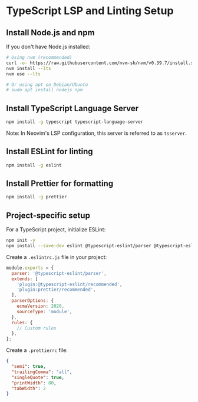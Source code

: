 # TypeScript LSP and Linting Setup

## Install Node.js and npm
If you don't have Node.js installed:
```bash
# Using nvm (recommended)
curl -o- https://raw.githubusercontent.com/nvm-sh/nvm/v0.39.7/install.sh | bash
nvm install --lts
nvm use --lts

# Or using apt on Debian/Ubuntu
# sudo apt install nodejs npm
```

## Install TypeScript Language Server
```bash
npm install -g typescript typescript-language-server
```

Note: In Neovim's LSP configuration, this server is referred to as `tsserver`.

## Install ESLint for linting
```bash
npm install -g eslint
```

## Install Prettier for formatting
```bash
npm install -g prettier
```

## Project-specific setup
For a TypeScript project, initialize ESLint:
```bash
npm init -y
npm install --save-dev eslint @typescript-eslint/parser @typescript-eslint/eslint-plugin prettier eslint-config-prettier eslint-plugin-prettier
```

Create a `.eslintrc.js` file in your project:
```javascript
module.exports = {
  parser: '@typescript-eslint/parser',
  extends: [
    'plugin:@typescript-eslint/recommended',
    'plugin:prettier/recommended',
  ],
  parserOptions: {
    ecmaVersion: 2020,
    sourceType: 'module',
  },
  rules: {
    // Custom rules
  },
};
```

Create a `.prettierrc` file:
```json
{
  "semi": true,
  "trailingComma": "all",
  "singleQuote": true,
  "printWidth": 80,
  "tabWidth": 2
}
```
